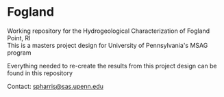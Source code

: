 # Fogland
Working repository for the Hydrogeological Characterization of Fogland Point, RI  
This is a masters project design for University of Pennsylvania's MSAG program

Everything needed to re-create the results from this project design can be found in this repository  

Contact: spharris@sas.upenn.edu
